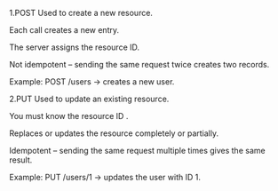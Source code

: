1.POST
Used to create a new resource.

Each call creates a new entry.

The server assigns the resource ID.

Not idempotent – sending the same request twice creates two records.

Example: POST /users → creates a new user.

2.PUT
Used to update an existing resource.

You must know the resource ID .

Replaces or updates the resource completely or partially.

Idempotent – sending the same request multiple times gives the same result.

Example: PUT /users/1 → updates the user with ID 1.  
